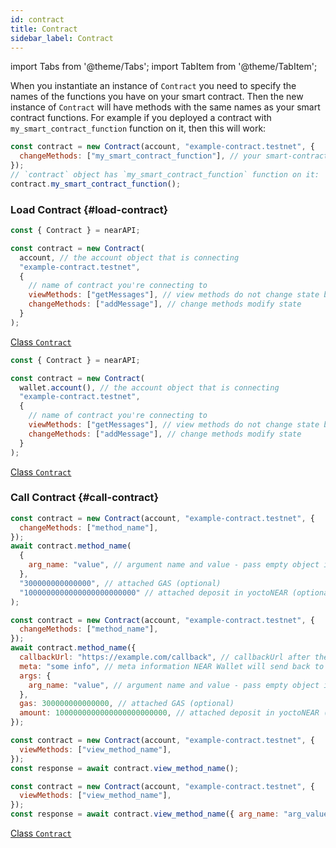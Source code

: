 ```yaml
---
id: contract
title: Contract
sidebar_label: Contract
---
```


import Tabs from '@theme/Tabs';
import TabItem from '@theme/TabItem';

When you instantiate an instance of `Contract` you need to specify the names of the functions you have on your smart contract.
Then the new instance of `Contract` will have methods with the same names as your smart contract functions.
For example if you deployed a contract with `my_smart_contract_function` function on it, then this will work:

```js
const contract = new Contract(account, "example-contract.testnet", {
  changeMethods: ["my_smart_contract_function"], // your smart-contract has a function `my_smart_contract_function`
});
// `contract` object has `my_smart_contract_function` function on it:
contract.my_smart_contract_function();
```

### Load Contract {#load-contract}

<Tabs>
<TabItem value="Standard" label="Standard" default>

```js
const { Contract } = nearAPI;

const contract = new Contract(
  account, // the account object that is connecting
  "example-contract.testnet",
  {
    // name of contract you're connecting to
    viewMethods: ["getMessages"], // view methods do not change state but usually return a value
    changeMethods: ["addMessage"], // change methods modify state
  }
);
```

[<span className="typedoc-icon typedoc-icon-class"></span> Class `Contract`](https://near.github.io/near-api-js/classes/_near_js_accounts.contract.Contract.html)

</TabItem>
<TabItem value="wallet" label="Using Wallet">

```js
const { Contract } = nearAPI;

const contract = new Contract(
  wallet.account(), // the account object that is connecting
  "example-contract.testnet",
  {
    // name of contract you're connecting to
    viewMethods: ["getMessages"], // view methods do not change state but usually return a value
    changeMethods: ["addMessage"], // change methods modify state
  }
);
```

[<span className="typedoc-icon typedoc-icon-class"></span> Class `Contract`](https://near.github.io/near-api-js/classes/_near_js_accounts.contract.Contract.html)

</TabItem>
</Tabs>

### Call Contract {#call-contract}

<Tabs>
<TabItem value="method" label="Change Method" default>

```js
const contract = new Contract(account, "example-contract.testnet", {
  changeMethods: ["method_name"],
});
await contract.method_name(
  {
    arg_name: "value", // argument name and value - pass empty object if no args required
  },
  "300000000000000", // attached GAS (optional)
  "1000000000000000000000000" // attached deposit in yoctoNEAR (optional)
);
```

</TabItem>
<TabItem value="callback" label="Change Method w/ callbackUrl and meta">

```js
const contract = new Contract(account, "example-contract.testnet", {
  changeMethods: ["method_name"],
});
await contract.method_name({
  callbackUrl: "https://example.com/callback", // callbackUrl after the transaction approved (optional)
  meta: "some info", // meta information NEAR Wallet will send back to the application. `meta` will be attached to the `callbackUrl` as a url param
  args: {
    arg_name: "value", // argument name and value - pass empty object if no args required
  },
  gas: 300000000000000, // attached GAS (optional)
  amount: 1000000000000000000000000, // attached deposit in yoctoNEAR (optional)
});
```

</TabItem>
<TabItem value="view" label="View Method">

```js
const contract = new Contract(account, "example-contract.testnet", {
  viewMethods: ["view_method_name"],
});
const response = await contract.view_method_name();
```

</TabItem>
<TabItem value="args" label="View Method w/ args">

```js
const contract = new Contract(account, "example-contract.testnet", {
  viewMethods: ["view_method_name"],
});
const response = await contract.view_method_name({ arg_name: "arg_value" });
```

</TabItem>
</Tabs>

[<span className="typedoc-icon typedoc-icon-class"></span> Class `Contract`](https://near.github.io/near-api-js/classes/_near_js_accounts.contract.Contract.html)

[//]: # "## Transactions {#transactions}"
[//]: # "A [Transaction](/concepts/protocol/transactions) is a collection of Actions, and there are few types of Actions."
[//]: # "For every type of Action there is a function on Account that you can use to invoke the Action, but Account also exposes `signAndSendTransaction` function which you can use to build and invoke a batch transaction."
